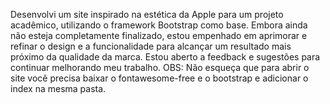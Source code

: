 Desenvolvi um site inspirado na estética da Apple para um projeto acadêmico, utilizando o framework Bootstrap como base. Embora ainda não esteja completamente finalizado, estou empenhado em aprimorar e refinar o design e a funcionalidade para alcançar um resultado mais próximo da qualidade da marca. Estou aberto a feedback e sugestões para continuar melhorando meu trabalho.
OBS: Não esqueça que para abrir o site você precisa baixar o fontawesome-free e o bootstrap e adicionar o index na mesma pasta.
